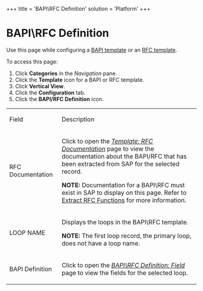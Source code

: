+++
title = 'BAPI\\RFC Definition'
solution = 'Platform'
+++

# BAPI\\RFC Definition

<div class="use">

Use this page while configuring a [BAPI
template](../Use_Cases/Configure_a_BAPI_Template) or an [RFC
template](../Use_Cases/Configure_a_RFC_Template).

</div>

To access this page:

1.  Click **Categories** in the *Navigation* pane.
2.  Click the **Template** icon for a BAPI or RFC template.
3.  Click **Vertical View**.
4.  Click the **Configuration** tab.
5.  Click the **BAPI/RFC Definition** icon.

<table>
<tbody>
<tr class="odd">
<td><p>Field</p></td>
<td><p>Description</p></td>
</tr>
<tr class="even">
<td><p>RFC Documentation</p></td>
<td><p>Click to open the <em><a href="Template%20RFC%20Documentation">Template: RFC Documentation</a></em> page to view the documentation about the BAPI/RFC that has been extracted from SAP for the selected record.</p>
<p><strong>NOTE:</strong> Documentation for a BAPI\RFC must exist in SAP to display on this page. Refer to <a href="../Config/Extract_RFC_Functions">Extract RFC Functions</a> for more information.</p></td>
</tr>
<tr class="odd">
<td><p>LOOP NAME</p></td>
<td><p>Displays the loops in the BAPI\RFC template. </p>
<p><strong>NOTE:</strong> The first loop record, the primary loop, does not have a loop name.</p></td>
</tr>
<tr class="even">
<td><p>BAPI Definition</p></td>
<td><p>Click to open the <em><a href="BAPI%20RFC%20Definition%20Field">BAPI\RFC Definition: Field</a></em> page to view the fields for the selected loop.</p></td>
</tr>
</tbody>
</table>
